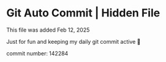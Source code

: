 # Git Auto Commit | Hidden File

This file was added Feb 12, 2025

Just for fun and keeping my daily git commit active 🤪

commit number: 142284
